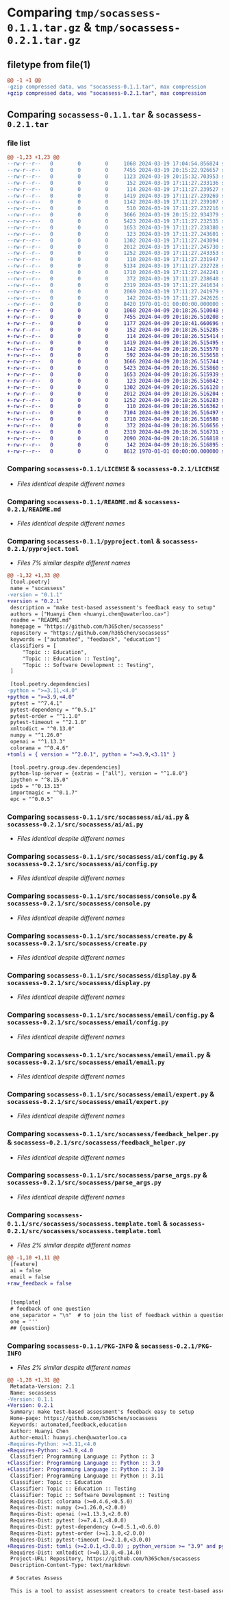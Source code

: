 # Comparing `tmp/socassess-0.1.1.tar.gz` & `tmp/socassess-0.2.1.tar.gz`

## filetype from file(1)

```diff
@@ -1 +1 @@
-gzip compressed data, was "socassess-0.1.1.tar", max compression
+gzip compressed data, was "socassess-0.2.1.tar", max compression
```

## Comparing `socassess-0.1.1.tar` & `socassess-0.2.1.tar`

### file list

```diff
@@ -1,23 +1,23 @@
--rw-r--r--   0        0        0     1068 2024-03-19 17:04:54.856824 socassess-0.1.1/LICENSE
--rw-r--r--   0        0        0     7455 2024-03-19 20:15:22.926657 socassess-0.1.1/README.md
--rw-r--r--   0        0        0     1123 2024-03-19 20:15:32.703953 socassess-0.1.1/pyproject.toml
--rw-r--r--   0        0        0      152 2024-03-19 17:11:27.233136 socassess-0.1.1/src/socassess/__init__.py
--rw-r--r--   0        0        0      114 2024-03-19 17:11:27.239527 socassess-0.1.1/src/socassess/ai/__init__.py
--rw-r--r--   0        0        0     1419 2024-03-19 17:11:27.239269 socassess-0.1.1/src/socassess/ai/ai.py
--rw-r--r--   0        0        0     1142 2024-03-19 17:11:27.239107 socassess-0.1.1/src/socassess/ai/config.py
--rw-r--r--   0        0        0      510 2024-03-19 17:11:27.232216 socassess-0.1.1/src/socassess/config.py
--rw-r--r--   0        0        0     3666 2024-03-19 20:15:22.934379 socassess-0.1.1/src/socassess/console.py
--rw-r--r--   0        0        0     5423 2024-03-19 17:11:27.232535 socassess-0.1.1/src/socassess/create.py
--rw-r--r--   0        0        0     1653 2024-03-19 17:11:27.238380 socassess-0.1.1/src/socassess/display.py
--rw-r--r--   0        0        0      123 2024-03-19 17:11:27.243601 socassess-0.1.1/src/socassess/email/__init__.py
--rw-r--r--   0        0        0     1302 2024-03-19 17:11:27.243094 socassess-0.1.1/src/socassess/email/config.py
--rw-r--r--   0        0        0     2012 2024-03-19 17:11:27.245730 socassess-0.1.1/src/socassess/email/email.py
--rw-r--r--   0        0        0     1252 2024-03-19 17:11:27.243353 socassess-0.1.1/src/socassess/email/expert.py
--rw-r--r--   0        0        0      110 2024-03-19 17:11:27.231947 socassess-0.1.1/src/socassess/exception.py
--rw-r--r--   0        0        0     5134 2024-03-19 17:11:27.232728 socassess-0.1.1/src/socassess/feedback.py
--rw-r--r--   0        0        0     1710 2024-03-19 17:11:27.242241 socassess-0.1.1/src/socassess/feedback_helper.py
--rw-r--r--   0        0        0      372 2024-03-19 17:11:27.238640 socassess-0.1.1/src/socassess/level.py
--rw-r--r--   0        0        0     2319 2024-03-19 17:11:27.241634 socassess-0.1.1/src/socassess/parse_args.py
--rw-r--r--   0        0        0     2069 2024-03-19 17:11:27.241979 socassess-0.1.1/src/socassess/socassess.template.toml
--rw-r--r--   0        0        0      142 2024-03-19 17:11:27.242626 socassess-0.1.1/src/socassess/userargs.py
--rw-r--r--   0        0        0     8420 1970-01-01 00:00:00.000000 socassess-0.1.1/PKG-INFO
+-rw-r--r--   0        0        0     1068 2024-04-09 20:18:26.510048 socassess-0.2.1/LICENSE
+-rw-r--r--   0        0        0     7455 2024-04-09 20:18:26.510208 socassess-0.2.1/README.md
+-rw-r--r--   0        0        0     1177 2024-04-09 20:18:41.660696 socassess-0.2.1/pyproject.toml
+-rw-r--r--   0        0        0      152 2024-04-09 20:18:26.515285 socassess-0.2.1/src/socassess/__init__.py
+-rw-r--r--   0        0        0      114 2024-04-09 20:18:26.515414 socassess-0.2.1/src/socassess/ai/__init__.py
+-rw-r--r--   0        0        0     1419 2024-04-09 20:18:26.515495 socassess-0.2.1/src/socassess/ai/ai.py
+-rw-r--r--   0        0        0     1142 2024-04-09 20:18:26.515570 socassess-0.2.1/src/socassess/ai/config.py
+-rw-r--r--   0        0        0      592 2024-04-09 20:18:26.515658 socassess-0.2.1/src/socassess/config.py
+-rw-r--r--   0        0        0     3666 2024-04-09 20:18:26.515744 socassess-0.2.1/src/socassess/console.py
+-rw-r--r--   0        0        0     5423 2024-04-09 20:18:26.515860 socassess-0.2.1/src/socassess/create.py
+-rw-r--r--   0        0        0     1653 2024-04-09 20:18:26.515939 socassess-0.2.1/src/socassess/display.py
+-rw-r--r--   0        0        0      123 2024-04-09 20:18:26.516042 socassess-0.2.1/src/socassess/email/__init__.py
+-rw-r--r--   0        0        0     1302 2024-04-09 20:18:26.516120 socassess-0.2.1/src/socassess/email/config.py
+-rw-r--r--   0        0        0     2012 2024-04-09 20:18:26.516204 socassess-0.2.1/src/socassess/email/email.py
+-rw-r--r--   0        0        0     1252 2024-04-09 20:18:26.516283 socassess-0.2.1/src/socassess/email/expert.py
+-rw-r--r--   0        0        0      110 2024-04-09 20:18:26.516362 socassess-0.2.1/src/socassess/exception.py
+-rw-r--r--   0        0        0     7104 2024-04-09 20:18:26.516497 socassess-0.2.1/src/socassess/feedback.py
+-rw-r--r--   0        0        0     1710 2024-04-09 20:18:26.516580 socassess-0.2.1/src/socassess/feedback_helper.py
+-rw-r--r--   0        0        0      372 2024-04-09 20:18:26.516656 socassess-0.2.1/src/socassess/level.py
+-rw-r--r--   0        0        0     2319 2024-04-09 20:18:26.516731 socassess-0.2.1/src/socassess/parse_args.py
+-rw-r--r--   0        0        0     2090 2024-04-09 20:18:26.516818 socassess-0.2.1/src/socassess/socassess.template.toml
+-rw-r--r--   0        0        0      142 2024-04-09 20:18:26.516895 socassess-0.2.1/src/socassess/userargs.py
+-rw-r--r--   0        0        0     8612 1970-01-01 00:00:00.000000 socassess-0.2.1/PKG-INFO
```

### Comparing `socassess-0.1.1/LICENSE` & `socassess-0.2.1/LICENSE`

 * *Files identical despite different names*

### Comparing `socassess-0.1.1/README.md` & `socassess-0.2.1/README.md`

 * *Files identical despite different names*

### Comparing `socassess-0.1.1/pyproject.toml` & `socassess-0.2.1/pyproject.toml`

 * *Files 7% similar despite different names*

```diff
@@ -1,32 +1,33 @@
 [tool.poetry]
 name = "socassess"
-version = "0.1.1"
+version = "0.2.1"
 description = "make test-based assessment's feedback easy to setup"
 authors = ["Huanyi Chen <huanyi.chen@uwaterloo.ca>"]
 readme = "README.md"
 homepage = "https://github.com/h365chen/socassess"
 repository = "https://github.com/h365chen/socassess"
 keywords = ["automated", "feedback", "education"]
 classifiers = [
     "Topic :: Education",
     "Topic :: Education :: Testing",
     "Topic :: Software Development :: Testing",
 ]
 
 [tool.poetry.dependencies]
-python = ">=3.11,<4.0"
+python = ">=3.9,<4.0"
 pytest = "^7.4.1"
 pytest-dependency = "^0.5.1"
 pytest-order = "^1.1.0"
 pytest-timeout = "^2.1.0"
 xmltodict = "^0.13.0"
 numpy = "^1.26.0"
 openai = "^1.13.3"
 colorama = "^0.4.6"
+tomli = { version = "^2.0.1", python = ">=3.9,<3.11" }
 
 [tool.poetry.group.dev.dependencies]
 python-lsp-server = {extras = ["all"], version = "^1.8.0"}
 ipython = "^8.15.0"
 ipdb = "^0.13.13"
 importmagic = "^0.1.7"
 epc = "^0.0.5"
```

### Comparing `socassess-0.1.1/src/socassess/ai/ai.py` & `socassess-0.2.1/src/socassess/ai/ai.py`

 * *Files identical despite different names*

### Comparing `socassess-0.1.1/src/socassess/ai/config.py` & `socassess-0.2.1/src/socassess/ai/config.py`

 * *Files identical despite different names*

### Comparing `socassess-0.1.1/src/socassess/console.py` & `socassess-0.2.1/src/socassess/console.py`

 * *Files identical despite different names*

### Comparing `socassess-0.1.1/src/socassess/create.py` & `socassess-0.2.1/src/socassess/create.py`

 * *Files identical despite different names*

### Comparing `socassess-0.1.1/src/socassess/display.py` & `socassess-0.2.1/src/socassess/display.py`

 * *Files identical despite different names*

### Comparing `socassess-0.1.1/src/socassess/email/config.py` & `socassess-0.2.1/src/socassess/email/config.py`

 * *Files identical despite different names*

### Comparing `socassess-0.1.1/src/socassess/email/email.py` & `socassess-0.2.1/src/socassess/email/email.py`

 * *Files identical despite different names*

### Comparing `socassess-0.1.1/src/socassess/email/expert.py` & `socassess-0.2.1/src/socassess/email/expert.py`

 * *Files identical despite different names*

### Comparing `socassess-0.1.1/src/socassess/feedback_helper.py` & `socassess-0.2.1/src/socassess/feedback_helper.py`

 * *Files identical despite different names*

### Comparing `socassess-0.1.1/src/socassess/parse_args.py` & `socassess-0.2.1/src/socassess/parse_args.py`

 * *Files identical despite different names*

### Comparing `socassess-0.1.1/src/socassess/socassess.template.toml` & `socassess-0.2.1/src/socassess/socassess.template.toml`

 * *Files 2% similar despite different names*

```diff
@@ -1,10 +1,11 @@
 [feature]
 ai = false
 email = false
+raw_feedback = false
 
 
 [template]
 # feedback of one question
 one_separator = "\n"  # to join the list of feedback within a question
 one = '''
 ## {question}
```

### Comparing `socassess-0.1.1/PKG-INFO` & `socassess-0.2.1/PKG-INFO`

 * *Files 2% similar despite different names*

```diff
@@ -1,28 +1,31 @@
 Metadata-Version: 2.1
 Name: socassess
-Version: 0.1.1
+Version: 0.2.1
 Summary: make test-based assessment's feedback easy to setup
 Home-page: https://github.com/h365chen/socassess
 Keywords: automated,feedback,education
 Author: Huanyi Chen
 Author-email: huanyi.chen@uwaterloo.ca
-Requires-Python: >=3.11,<4.0
+Requires-Python: >=3.9,<4.0
 Classifier: Programming Language :: Python :: 3
+Classifier: Programming Language :: Python :: 3.9
+Classifier: Programming Language :: Python :: 3.10
 Classifier: Programming Language :: Python :: 3.11
 Classifier: Topic :: Education
 Classifier: Topic :: Education :: Testing
 Classifier: Topic :: Software Development :: Testing
 Requires-Dist: colorama (>=0.4.6,<0.5.0)
 Requires-Dist: numpy (>=1.26.0,<2.0.0)
 Requires-Dist: openai (>=1.13.3,<2.0.0)
 Requires-Dist: pytest (>=7.4.1,<8.0.0)
 Requires-Dist: pytest-dependency (>=0.5.1,<0.6.0)
 Requires-Dist: pytest-order (>=1.1.0,<2.0.0)
 Requires-Dist: pytest-timeout (>=2.1.0,<3.0.0)
+Requires-Dist: tomli (>=2.0.1,<3.0.0) ; python_version >= "3.9" and python_version < "3.11"
 Requires-Dist: xmltodict (>=0.13.0,<0.14.0)
 Project-URL: Repository, https://github.com/h365chen/socassess
 Description-Content-Type: text/markdown
 
 # Socrates Assess
 
 This is a tool to assist assessment creators to create test-based assessments
```

